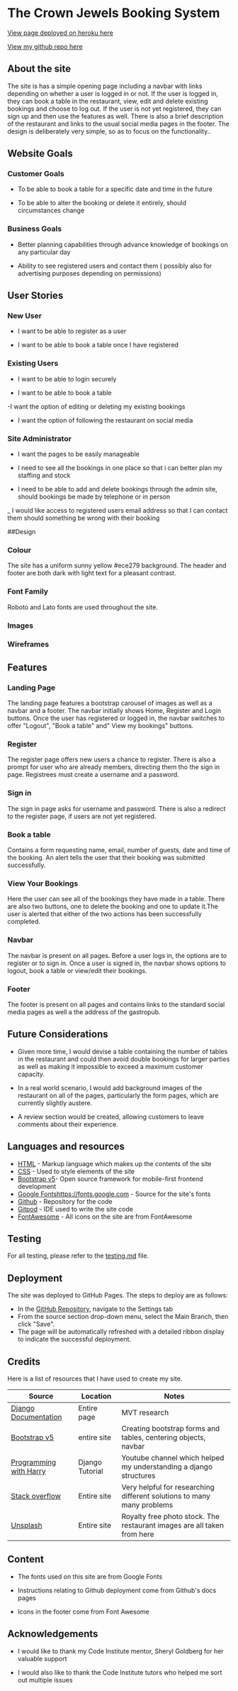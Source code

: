 # The Crown Jewels Booking System

[View page deployed on heroku here](https://crown-jewels-5cd0c00fe74f.herokuapp.com/)

[View my github repo here](https://github.com/townsend75/Portfolio-4)


## About the site

The site is has a simple opening page including a navbar with links depending on whether a user is logged in or not. If the user is logged in, they can book a table in the restaurant, view, edit and delete existing bookings and choose to log out. If the user is not yet registered, they can sign up and then use the features as well. There is also a brief description of the restaurant and links to the usual social media pages in the footer. The design is deliberately very simple, so as to focus on the functionality.. 

## Website Goals

### Customer Goals

- To be able to book a table for a specific date and time in the future

- To be able to alter the booking or delete it entirely, should circumstances change


### Business Goals

- Better planning capabilities through advance knowledge of bookings on any particular day

- Ability to see registered users and contact them ( possibly also for advertising purposes depending on permissions)


## User Stories

### New User

- I want to be able to register as a user

- I want to be able to book a table once I have registered

### Existing Users

- I want to be able to login securely

- I want to be able to book a table

-I want the option of editing or deleting my existing bookings

- I want the option of following the restaurant on social media

### Site Administrator

- I want the pages to be easily manageable

- I need to see all the bookings in one place so that i can better plan my staffing and stock

- I need to be able to add and delete bookings through the admin site, should bookings be made by telephone or in person

_ I would like access to registered users email address so that I can contact them should something be wrong with their booking


##Design

### Colour

The site has a uniform sunny yellow #ece279 background. The header and footer are both dark  with light text for a pleasant contrast.

### Font Family

Roboto and Lato fonts are used throughout the site.


### Images


### Wireframes



## Features

### Landing Page

The landing page features a bootstrap carousel of images as well as a navbar and a footer. The navbar initially shows Home, Register and Login buttons. Once the user has registered or logged in, the navbar switches to offer "Logout", "Book a table" and" View my bookings" buttons. 

### Register
The register page offers new users a chance to register. There is also a prompt for user who are already members, directing them tho the sign in page. Registrees must create a username and a password.

### Sign in
The sign in page asks for username and password. There is also a redirect to the register page, if users are not yet registered.

### Book a table
Contains a form requesting name, email, number of guests, date and time of the booking. An alert tells the user that their booking was submitted successfully.

### View Your Bookings
Here the user can see all of the bookings they have made in a table. There are also two buttons, one to delete the booking and one to update it.The user is alerted that either of the two actions has been successfully completed. 

### Navbar
The navbar is present on all pages. Before a user logs in, the options are to register or to sign in. Once a user is signed in, the navbar shows options to logout, book a table or view/edit their bookings.

### Footer
The footer is present on all pages and contains links to the standard social media pages as well a the address of the gastropub.


## Future Considerations

- Given more time, I would devise a table containing the number of tables in the restaurant and could then avoid double bookings for larger parties as well as making it impossible to exceed a maximum customer capacity.

- In a real world scenario, I would add background images of the restaurant on all of the pages, particularly the form pages, which are currently slightly austere.

- A review section would be created, allowing customers to leave comments about their experience.


## Languages and resources

- [HTML](https://html.spec.whatwg.org/multipage/) - Markup language which makes up the contents of the site
- [CSS](https://www.w3.org/TR/css-2022/) - Used to style elements of the site
- [Bootstrap v5](https://getbootstrap.com)- Open source framework for mobile-first frontend development
- [Google Fontshttps://fonts.google.com]() - Source for the site's fonts
- [Github](https://github.com) - Repository for the code
- [Gitpod](https://www.gitpod.io) - IDE used to write the site code
- [FontAwesome](https://fontawesome.com/icons) - All icons on the site are from FontAwesome


## Testing

For all testing, please refer to the [testing.md](testing.md) file.


## Deployment

The site was deployed to GitHub Pages. The steps to deploy are as follows:

- In the [GitHub Repository](https://github.com/townsend75/Portfolio-4), navigate to the Settings tab
- From the source section drop-down menu, select the Main Branch, then click "Save".
- The page will be automatically refreshed with a detailed ribbon display to indicate the successful deployment.

## Credits

Here is a list of resources that I have used to create my site. 

| Source | Location | Notes |
| ----------- | ----------- | ----------- |
| [Django Documentation](https://docs.djangoproject.com/en/4.2/) | Entire page | MVT research |
| [Bootstrap v5](https://getbootstrap.com) | entire site | Creating bootstrap forms and tables, centering objects, navbar |
| [Programming with Harry ](https://www.youtube.com/c/ProgrammingWithHarry) | Django Tutorial | Youtube channel which helped my understanding a django structures |
| [Stack overflow](https://stackoverflow.com) | Entire site | Very helpful for researching different solutions to many many problems |
| [Unsplash](https://unsplash.com) | Entire site | Royalty free photo stock. The restaurant images are all taken from here |


## Content

- The fonts used on this site are from Google Fonts

- Instructions relating to Github deployment come from Github's docs pages

- Icons in the footer come from Font Awesome


## Acknowledgements

- I would like to thank my Code Institute mentor, Sheryl Goldberg for her valuable support

- I would also like to thank the Code Institute tutors who helped me sort out multiple issues